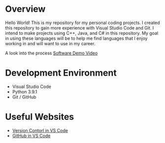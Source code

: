 # Overview

Hello World! This is my repository for my personal coding projects. I created this repository to gain more experience with Visual Studio Code and Git. I intend to make projects using C++, Java, and C# in this repository. My goal in using these languages will be to help me find languages that I enjoy working in and will want to use in my career.


A look into the process [Software Demo Video](http://youtube.link.goes.here)

# Development Environment

* Visual Studio Code
* Python 3.9.1
* Git / GitHub


# Useful Websites

* [Version Contorl in VS Code](https://code.visualstudio.com/docs/editor/versioncontrol)
* [GitHub in VS Code](https://code.visualstudio.com/docs/editor/github)